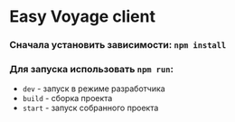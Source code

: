 # Easy Voyage client

### Сначала установить зависимости: `npm install`

### Для запуска использовать `npm run`:
- `dev` - запуск в режиме разработчика
- `build` - сборка проекта
- `start` - запуск собранного проекта
